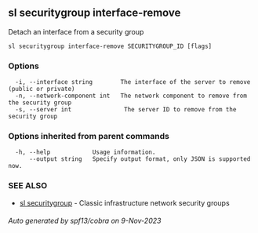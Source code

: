 ## sl securitygroup interface-remove

Detach an interface from a security group

```
sl securitygroup interface-remove SECURITYGROUP_ID [flags]
```

### Options

```
  -i, --interface string        The interface of the server to remove (public or private)
  -n, --network-component int   The network component to remove from the security group
  -s, --server int               The server ID to remove from the security group
```

### Options inherited from parent commands

```
  -h, --help            Usage information.
      --output string   Specify output format, only JSON is supported now.
```

### SEE ALSO

* [sl securitygroup](sl_securitygroup.md)	 - Classic infrastructure network security groups

###### Auto generated by spf13/cobra on 9-Nov-2023
